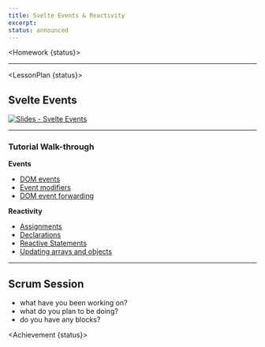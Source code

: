```yaml
---
title: Svelte Events & Reactivity
excerpt:
status: announced
---
```


<script>
	import Homework from "$lib/components/Homework.svelte";
	import LessonPlan from "$lib/components/LessonPlan.svelte";
	import Achievement from "$lib/components/Achievement.svelte";
</script>

<Homework {status}>

---

</Homework>

<LessonPlan {status}>

<h2 id="svelte-events">Svelte Events</h2>

[![Slides - Svelte Events](/images/slides/svelte-events.png)](https://sait-wbdv.github.io/slides/w23/cpnt-262/svelte-events.html)

---

### Tutorial Walk-through

**Events**

- [DOM events](https://learn.svelte.dev/tutorial/dom-events)
- [Event modifiers](https://learn.svelte.dev/tutorial/event-modifiers)
- [DOM event forwarding](https://learn.svelte.dev/tutorial/dom-event-forwarding)

**Reactivity**

- [Assignments](https://learn.svelte.dev/tutorial/reactive-assignments)
- [Declarations](https://learn.svelte.dev/tutorial/reactive-declarations)
- [Reactive Statements](https://learn.svelte.dev/tutorial/reactive-statements)
- [Updating arrays and objects](https://learn.svelte.dev/tutorial/updating-arrays-and-objects)

---

<h2 id="scrum-meeting">Scrum Session</h2>

- what have you been working on?
- what do you plan to be doing?
- do you have any blocks?

</LessonPlan>

<Achievement {status}>

</Achievement>
